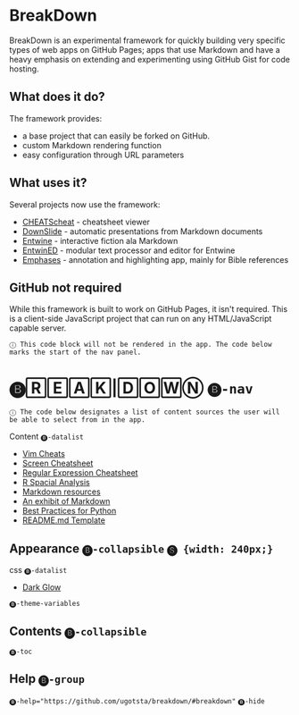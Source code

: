 # BreakDown
BreakDown is an experimental framework for quickly building very specific types of web apps on GitHub Pages; apps that use Markdown and have a heavy emphasis on extending and experimenting using GitHub Gist for code hosting.

## What does it do?
The framework provides:
- a base project that can easily be forked on GitHub.
- custom Markdown rendering function
- easy configuration through URL parameters

## What uses it?
Several projects now use the framework:
- [CHEATScheat](https://ugotsta.github.io/cheats/) - cheatsheet viewer
- [DownSlide](https://ugotsta.github.io/downslide/) - automatic presentations from Markdown documents
- [Entwine](https://ugotsta.github.io/entwine/) - interactive fiction ala Markdown
- [EntwinED](https://ugotsta.github.io/entwined/) - modular text processor and editor for Entwine
- [Emphases](https://ugotsta.github.io/emphases/) - annotation and highlighting app, mainly for Bible references

## GitHub not required
While this framework is built to work on GitHub Pages, it isn't required. This is a client-side JavaScript project that can run on any HTML/JavaScript capable server.

`ⓘ This code block will not be rendered in the app. The code below marks the start of the nav panel.`

# 🅑🅁🄴🄰🄺|🄳🄾🅆Ⓝ `🅑-nav`

`ⓘ The code below designates a list of content sources the user will be able to select from in the app.`

Content `🅑-datalist`
- [Vim Cheats](https://gist.github.com/c002acb756d5cf09b1ad98494a81baa3)
- [Screen Cheatsheet](https://gist.github.com/af918e1618682638aa82)
- [Regular Expression Cheatsheet](https://gist.github.com/3893f6ac9447f7ee27fe)
- [R Spacial Analysis](https://gist.github.com/fc661f26ef51eae6377b)
- [Markdown resources](https://gist.github.com/eba62d45c82d0767a5a0)
- [An exhibit of Markdown](https://gist.github.com/deb74713e6aff8fdfce2)
- [Best Practices for Python](https://gist.github.com/7001839)
- [README.md Template](https://gist.github.com/109311bb0361f32d87a2)

## Appearance `🅑-collapsible` `🅢 {width: 240px;}`

css `🅑-datalist`
- [Dark Glow](https://gist.github.com/c6d0a4d16b627d72563b43b60a164c31)

`🅑-theme-variables`

## Contents `🅑-collapsible`

`🅑-toc`

## Help `🅑-group`

`🅑-help="https://github.com/ugotsta/breakdown/#breakdown"`
`🅑-hide`
